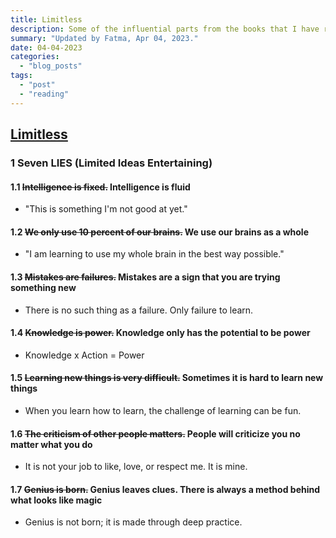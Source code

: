 ```yaml
---
title: Limitless
description: Some of the influential parts from the books that I have read.
summary: "Updated by Fatma, Apr 04, 2023."
date: 04-04-2023
categories:
  - "blog_posts"
tags:
  - "post"
  - "reading"
---
```


## [Limitless](https://www.limitlessbook.com)

### 1 Seven LIES (Limited Ideas Entertaining)

#### 1.1 ~~Intelligence is fixed.~~ Intelligence is fluid

- "This is something I'm not good at yet."

#### 1.2 ~~We only use 10 percent of our brains.~~ We use our brains as a whole

- "I am learning to use my whole brain in the best way possible."

#### 1.3 ~~Mistakes are failures.~~ Mistakes are a sign that you are trying something new

- There is no such thing as a failure. Only failure to learn.

#### 1.4 ~~Knowledge is power.~~ Knowledge only has the potential to be power

- Knowledge x Action = Power

#### 1.5 ~~Learning new things is very difficult.~~ Sometimes it is hard to learn new things

- When you learn how to learn, the challenge of learning can be fun.

#### 1.6 ~~The criticism of other people matters.~~ People will criticize you no matter what you do

- It is not your job to like, love, or respect me. It is mine.

#### 1.7 ~~Genius is born.~~ Genius leaves clues. There is always a method behind what looks like magic

- Genius is not born; it is made through deep practice.
